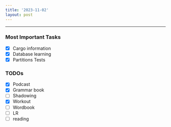 ```yaml
---
title: '2023-11-02'
layout: post
---
```


---

### Most Important Tasks

- [x] Cargo information
- [x] Database learning
- [x] Partitions Tests

### TODOs

- [x] Podcast
- [x] Grammar book
- [ ] Shadowing
- [x] Workout
- [ ] Wordbook
- [ ] LR
- [ ] reading
